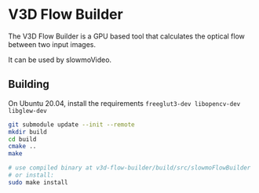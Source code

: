 # V3D Flow Builder

The V3D Flow Builder is a GPU based tool that calculates the optical flow between two input images.

It can be used by slowmoVideo.


## Building

On Ubuntu 20.04, install the requirements `freeglut3-dev libopencv-dev libglew-dev `

```bash
git submodule update --init --remote
mkdir build
cd build
cmake ..
make

# use compiled binary at v3d-flow-builder/build/src/slowmoFlowBuilder
# or install:
sudo make install
```
